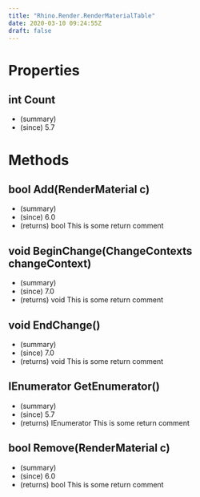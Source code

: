 ```yaml
---
title: "Rhino.Render.RenderMaterialTable"
date: 2020-03-10 09:24:55Z
draft: false
---
```


# Properties
## int Count
- (summary) 
- (since) 5.7
# Methods
## bool Add(RenderMaterial c)
- (summary) 
- (since) 6.0
- (returns) bool This is some return comment
## void BeginChange(ChangeContexts changeContext)
- (summary) 
- (since) 7.0
- (returns) void This is some return comment
## void EndChange()
- (summary) 
- (since) 7.0
- (returns) void This is some return comment
## IEnumerator<RenderMaterial> GetEnumerator()
- (summary) 
- (since) 5.7
- (returns) IEnumerator<RenderMaterial> This is some return comment
## bool Remove(RenderMaterial c)
- (summary) 
- (since) 6.0
- (returns) bool This is some return comment
